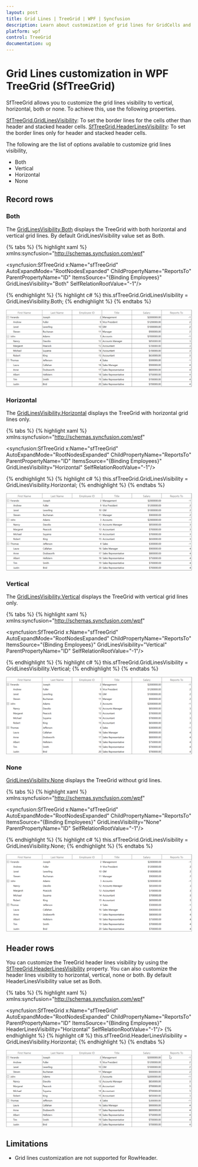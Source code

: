 ```yaml
---
layout: post
title: Grid Lines | TreeGrid | WPF | Syncfusion
description: Learn about customization of grid lines for GridCells and HeaderCells in Syncfusion WPF TreeGrid (SfTreeGrid) control and more details.
platform: wpf
control: TreeGrid
documentation: ug
---
```


# Grid Lines customization in WPF TreeGrid (SfTreeGrid)

SfTreeGrid allows you to customize the grid lines visibility to vertical, horizontal, both or none. To achieve this, use the following properties.

[SfTreeGrid.GridLinesVisibility](https://help.syncfusion.com/cr/wpf/Syncfusion.UI.Xaml.Grid.SfGridBase.html#Syncfusion_UI_Xaml_Grid_SfGridBase_GridLinesVisibility): To set the border lines for the cells other than header and stacked header cells.
[SfTreeGrid.HeaderLinesVisibility](https://help.syncfusion.com/cr/wpf/Syncfusion.UI.Xaml.Grid.SfGridBase.html#Syncfusion_UI_Xaml_Grid_SfGridBase_HeaderLinesVisibility): To set the border lines only for header and stacked header cells.

The following are the list of options available to customize grid lines visibility,

* Both
* Vertical
* Horizontal
* None

## Record rows

### Both

The [GridLinesVisibility.Both](https://help.syncfusion.com/cr/wpf/Syncfusion.UI.Xaml.Grid.GridLinesVisibility.html#Syncfusion_UI_Xaml_Grid_GridLinesVisibility_Both) displays the TreeGrid with both horizontal and vertical grid lines. By default GridLinesVisibility value set as Both.

{% tabs %}
{% highlight xaml %}
xmlns:syncfusion="http://schemas.syncfusion.com/wpf"

<syncfusion:SfTreeGrid x:Name="sfTreeGrid"
                       AutoExpandMode="RootNodesExpanded"
                       ChildPropertyName="ReportsTo"                       
                       ParentPropertyName="ID"
                       ItemsSource="{Binding Employees}"
                       GridLinesVisibility="Both"
                       SelfRelationRootValue="-1"/>

{% endhighlight %}
{% highlight c# %}
this.sfTreeGrid.GridLinesVisibility = GridLinesVisibility.Both;
{% endhighlight %}
{% endtabs %}

![GridLinesVisibility in WPF TreeGrid](GridLines_images/GridLines_image1.png)

### Horizontal

The [GridLinesVisibility.Horizontal](https://help.syncfusion.com/cr/wpf/Syncfusion.UI.Xaml.Grid.GridLinesVisibility.html#Syncfusion_UI_Xaml_Grid_GridLinesVisibility_Horizontal) displays the TreeGrid with horizontal grid lines only.

{% tabs %}
{% highlight xaml %}
xmlns:syncfusion="http://schemas.syncfusion.com/wpf"

<syncfusion:SfTreeGrid x:Name="sfTreeGrid"
                       AutoExpandMode="RootNodesExpanded"
                       ChildPropertyName="ReportsTo"
                       ParentPropertyName="ID"
                       ItemsSource="{Binding Employees}"
                       GridLinesVisibility="Horizontal"
                       SelfRelationRootValue="-1"/>

{% endhighlight %}
{% highlight c# %}
this.sfTreeGrid.GridLinesVisibility = GridLinesVisibility.Horizontal;
{% endhighlight %}
{% endtabs %}

![Horizontal GridLinesVisibility in WPF TreeGrid](GridLines_images/GridLines_image2.png)

### Vertical

The [GridLinesVisibility.Vertical](https://help.syncfusion.com/cr/wpf/Syncfusion.UI.Xaml.Grid.GridLinesVisibility.html#Syncfusion_UI_Xaml_Grid_GridLinesVisibility_Vertical) displays the TreeGrid with vertical grid lines only.

{% tabs %}
{% highlight xaml %}
xmlns:syncfusion="http://schemas.syncfusion.com/wpf"

<syncfusion:SfTreeGrid x:Name="sfTreeGrid"
                       AutoExpandMode="RootNodesExpanded"
                       ChildPropertyName="ReportsTo"
                       ItemsSource="{Binding Employees}"
                       GridLinesVisibility="Vertical"
                       ParentPropertyName="ID"
                       SelfRelationRootValue="-1"/>

{% endhighlight %}
{% highlight c# %}
this.sfTreeGrid.GridLinesVisibility = GridLinesVisibility.Vertical;
{% endhighlight %}
{% endtabs %}

![Vertical GridLinesVisibility in WPF TreeGrid](GridLines_images/GridLines_image3.png)

### None
[GridLinesVisibility.None](https://help.syncfusion.com/cr/wpf/Syncfusion.UI.Xaml.Grid.GridLinesVisibility.html#Syncfusion_UI_Xaml_Grid_GridLinesVisibility_None) displays the TreeGrid without grid lines.

{% tabs %}
{% highlight xaml %}
xmlns:syncfusion="http://schemas.syncfusion.com/wpf"

<syncfusion:SfTreeGrid x:Name="sfTreeGrid"
                       AutoExpandMode="RootNodesExpanded"
                       ChildPropertyName="ReportsTo"
                       ItemsSource="{Binding Employees}"
                       GridLinesVisibility="None"
                       ParentPropertyName="ID"
                       SelfRelationRootValue="-1"/>

{% endhighlight %}
{% highlight c# %}
this.sfTreeGrid.GridLinesVisibility = GridLinesVisibility.None;
{% endhighlight %}
{% endtabs %}

![None GridLinesVisibility in WPF TreeGrid](GridLines_images/GridLines_image4.png)

## Header rows

You can customize the TreeGrid header lines visibility by using the [SfTreeGrid.HeaderLinesVisibility](https://help.syncfusion.com/cr/wpf/Syncfusion.UI.Xaml.Grid.SfGridBase.html#Syncfusion_UI_Xaml_Grid_SfGridBase_HeaderLinesVisibility) property. You can also customize the header lines visibility to horizontal, vertical, none or both. By default HeaderLinesVisibility value set as Both.

{% tabs %}
{% highlight xaml %}
xmlns:syncfusion="http://schemas.syncfusion.com/wpf"

<syncfusion:SfTreeGrid x:Name="sfTreeGrid"
                       AutoExpandMode="RootNodesExpanded"
                       ChildPropertyName="ReportsTo"
                       ParentPropertyName="ID"
                       ItemsSource="{Binding Employees}"
                       HeaderLinesVisibility="Horizontal"
                       SelfRelationRootValue="-1"/>
{% endhighlight %}
{% highlight c# %}
this.sfTreeGrid.HeaderLinesVisibility = GridLinesVisibility.Horizontal;
{% endhighlight %}
{% endtabs %}

![Horizontal HeaderLinesVisibility in WPF TreeGrid](GridLines_images/GridLines_image5.png)

## Limitations

* Grid lines customization are not supported for RowHeader.